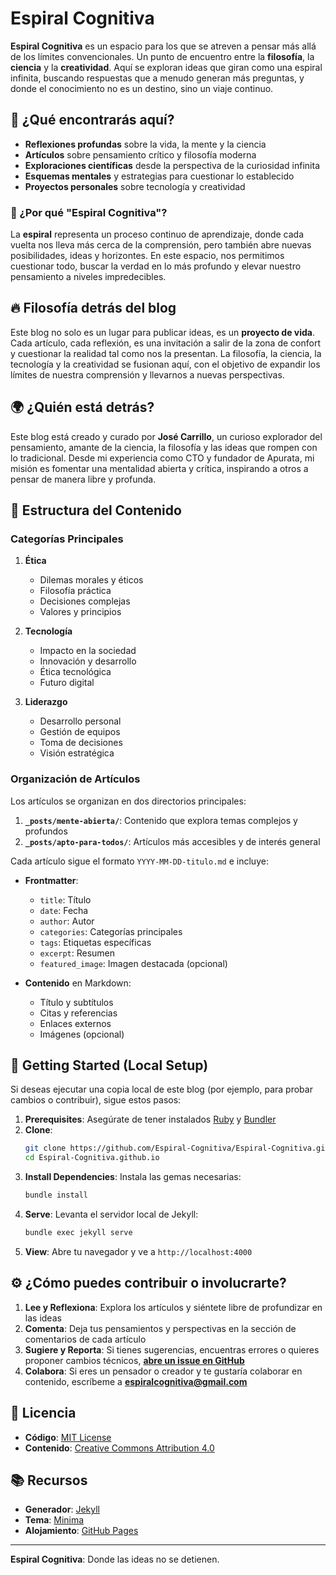 # Espiral Cognitiva

**Espiral Cognitiva** es un espacio para los que se atreven a pensar más allá de los límites convencionales. Un punto de encuentro entre la **filosofía**, la **ciencia** y la **creatividad**. Aquí se exploran ideas que giran como una espiral infinita, buscando respuestas que a menudo generan más preguntas, y donde el conocimiento no es un destino, sino un viaje continuo.

## 🧠 ¿Qué encontrarás aquí?

- **Reflexiones profundas** sobre la vida, la mente y la ciencia
- **Artículos** sobre pensamiento crítico y filosofía moderna
- **Exploraciones científicas** desde la perspectiva de la curiosidad infinita
- **Esquemas mentales** y estrategias para cuestionar lo establecido
- **Proyectos personales** sobre tecnología y creatividad

### 🚀 ¿Por qué "Espiral Cognitiva"?

La **espiral** representa un proceso continuo de aprendizaje, donde cada vuelta nos lleva más cerca de la comprensión, pero también abre nuevas posibilidades, ideas y horizontes. En este espacio, nos permitimos cuestionar todo, buscar la verdad en lo más profundo y elevar nuestro pensamiento a niveles impredecibles.

## 🔥 Filosofía detrás del blog

Este blog no solo es un lugar para publicar ideas, es un **proyecto de vida**. Cada artículo, cada reflexión, es una invitación a salir de la zona de confort y cuestionar la realidad tal como nos la presentan. La filosofía, la ciencia, la tecnología y la creatividad se fusionan aquí, con el objetivo de expandir los límites de nuestra comprensión y llevarnos a nuevas perspectivas.

## 🌍 ¿Quién está detrás?

Este blog está creado y curado por **José Carrillo**, un curioso explorador del pensamiento, amante de la ciencia, la filosofía y las ideas que rompen con lo tradicional. Desde mi experiencia como CTO y fundador de Apurata, mi misión es fomentar una mentalidad abierta y crítica, inspirando a otros a pensar de manera libre y profunda.

## 📂 Estructura del Contenido

### Categorías Principales

1. **Ética**
   - Dilemas morales y éticos
   - Filosofía práctica
   - Decisiones complejas
   - Valores y principios

2. **Tecnología**
   - Impacto en la sociedad
   - Innovación y desarrollo
   - Ética tecnológica
   - Futuro digital

3. **Liderazgo**
   - Desarrollo personal
   - Gestión de equipos
   - Toma de decisiones
   - Visión estratégica

### Organización de Artículos

Los artículos se organizan en dos directorios principales:

1. **`_posts/mente-abierta/`**: Contenido que explora temas complejos y profundos
2. **`_posts/apto-para-todos/`**: Artículos más accesibles y de interés general

Cada artículo sigue el formato `YYYY-MM-DD-titulo.md` e incluye:

- **Frontmatter**:
  - `title`: Título
  - `date`: Fecha
  - `author`: Autor
  - `categories`: Categorías principales
  - `tags`: Etiquetas específicas
  - `excerpt`: Resumen
  - `featured_image`: Imagen destacada (opcional)

- **Contenido** en Markdown:
  - Título y subtítulos
  - Citas y referencias
  - Enlaces externos
  - Imágenes (opcional)

## 🚀 Getting Started (Local Setup)

Si deseas ejecutar una copia local de este blog (por ejemplo, para probar cambios o contribuir), sigue estos pasos:

1. **Prerequisites**: Asegúrate de tener instalados [Ruby](https://www.ruby-lang.org/en/documentation/installation/) y [Bundler](https://bundler.io/)
2. **Clone**:
   ```bash
   git clone https://github.com/Espiral-Cognitiva/Espiral-Cognitiva.github.io.git
   cd Espiral-Cognitiva.github.io
   ```
3. **Install Dependencies**: Instala las gemas necesarias:
   ```bash
   bundle install
   ```
4. **Serve**: Levanta el servidor local de Jekyll:
   ```bash
   bundle exec jekyll serve
   ```
5. **View**: Abre tu navegador y ve a `http://localhost:4000`

## ⚙️ ¿Cómo puedes contribuir o involucrarte?

1. **Lee y Reflexiona**: Explora los artículos y siéntete libre de profundizar en las ideas
2. **Comenta**: Deja tus pensamientos y perspectivas en la sección de comentarios de cada artículo
3. **Sugiere y Reporta**: Si tienes sugerencias, encuentras errores o quieres proponer cambios técnicos, **[abre un issue en GitHub](https://github.com/Espiral-Cognitiva/Espiral-Cognitiva.github.io/issues)**
4. **Colabora**: Si eres un pensador o creador y te gustaría colaborar en contenido, escríbeme a **[espiralcognitiva@gmail.com](mailto:espiralcognitiva@gmail.com)**

## 📝 Licencia

- **Código**: [MIT License](./LICENSE)
- **Contenido**: [Creative Commons Attribution 4.0](./LICENSE.content)

## 📚 Recursos

- **Generador**: [Jekyll](https://jekyllrb.com/)
- **Tema**: [Minima](https://github.com/jekyll/minima)
- **Alojamiento**: [GitHub Pages](https://pages.github.com/)

---

**Espiral Cognitiva**: Donde las ideas no se detienen.
